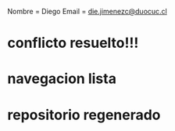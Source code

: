 Nombre = Diego
Email = die.jimenezc@duocuc.cl
# conflicto resuelto!!!
# navegacion lista
# repositorio regenerado